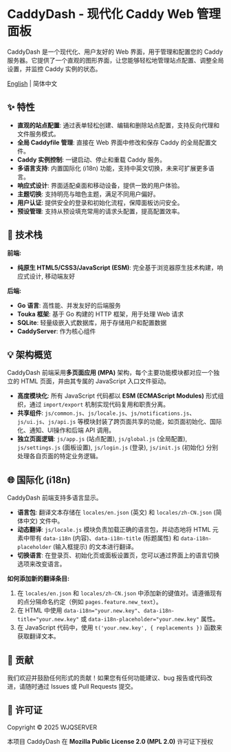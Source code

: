 # CaddyDash - 现代化 Caddy Web 管理面板

CaddyDash 是一个现代化、用户友好的 Web 界面，用于管理和配置您的 Caddy 服务器。它提供了一个直观的图形界面，让您能够轻松地管理站点配置、调整全局设置，并监控 Caddy 实例的状态。

[English](README_EN.md) | 简体中文

## ✨ 特性

*   **直观的站点配置**: 通过表单轻松创建、编辑和删除站点配置，支持反向代理和文件服务模式。
*   **全局 Caddyfile 管理**: 直接在 Web 界面中修改和保存 Caddy 的全局配置文件。
*   **Caddy 实例控制**: 一键启动、停止和重载 Caddy 服务。
*   **多语言支持**: 内置国际化 (i18n) 功能，支持中英文切换，未来可扩展更多语言。
*   **响应式设计**: 界面适配桌面和移动设备，提供一致的用户体验。
*   **主题切换**: 支持明亮与暗色主题，满足不同用户偏好。
*   **用户认证**: 提供安全的登录和初始化流程，保障面板访问安全。
*   **预设管理**: 支持从预设填充常用的请求头配置，提高配置效率。

## 🚀 技术栈

**前端:**

*   **纯原生 HTML5/CSS3/JavaScript (ESM)**: 完全基于浏览器原生技术构建，响应式设计, 移动端友好

**后端:**

*   **Go 语言**: 高性能、并发友好的后端服务
*   **Touka 框架**: 基于 Go 构建的 HTTP 框架，用于处理 Web 请求
*   **SQLite**: 轻量级嵌入式数据库，用于存储用户和配置数据
*   **CaddyServer**: 作为核心组件

## 💡 架构概览

CaddyDash 前端采用**多页面应用 (MPA)** 架构，每个主要功能模块都对应一个独立的 HTML 页面，并由其专属的 JavaScript 入口文件驱动。

*   **高度模块化**: 所有 JavaScript 代码都以 **ESM (ECMAScript Modules)** 形式组织，通过 `import/export` 机制实现代码复用和职责分离。
*   **共享组件**: `js/common.js`、`js/locale.js`、`js/notifications.js`、`js/ui.js`、`js/api.js` 等模块封装了跨页面共享的功能，如页面初始化、国际化、通知、UI操作和后端 API 调用。
*   **独立页面逻辑**: `js/app.js` (站点配置), `js/global.js` (全局配置), `js/settings.js` (面板设置), `js/login.js` (登录), `js/init.js` (初始化) 分别处理各自页面的特定业务逻辑。



## 🌐 国际化 (i18n)

CaddyDash 前端支持多语言显示。

*   **语言包**: 翻译文本存储在 `locales/en.json` (英文) 和 `locales/zh-CN.json` (简体中文) 文件中。
*   **动态翻译**: `js/locale.js` 模块负责加载正确的语言包，并动态地将 HTML 元素中带有 `data-i18n` (内容)、`data-i18n-title` (标题属性) 和 `data-i18n-placeholder` (输入框提示) 的文本进行翻译。
*   **切换语言**: 在登录页、初始化页或面板设置页，您可以通过界面上的语言切换选项来改变语言。

**如何添加新的翻译条目:**

1.  在 `locales/en.json` 和 `locales/zh-CN.json` 中添加新的键值对。请遵循现有的点分隔命名约定（例如 `pages.feature.new_text`）。
2.  在 HTML 中使用 `data-i18n="your.new.key"`、`data-i18n-title="your.new.key"` 或 `data-i18n-placeholder="your.new.key"` 属性。
3.  在 JavaScript 代码中，使用 `t('your.new.key', { replacements })` 函数来获取翻译文本。

## 🤝 贡献

我们欢迎并鼓励任何形式的贡献！如果您有任何功能建议、bug 报告或代码改进，请随时通过 Issues 或 Pull Requests 提交。

## 📜 许可证

Copyright © 2025 WJQSERVER

本项目 CaddyDash 在 **Mozilla Public License 2.0 (MPL 2.0)** 许可证下授权